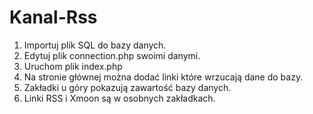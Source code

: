 # Kanal-Rss

1. Importuj plik SQL do bazy danych.
2. Edytuj plik connection.php swoimi danymi.
3. Uruchom plik index.php
4. Na stronie głównej można dodać linki które wrzucają dane do bazy.
5. Zakładki u góry pokazują zawartość bazy danych.
6. Linki RSS i Xmoon są w osobnych zakładkach.
